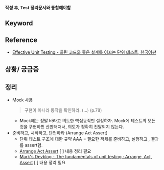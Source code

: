**작성 후, Test 정리문서와 통합해야함**

## Keyword

## Reference
- [Effective Unit Testing - 클린 코드와 좋은 설계를 이끄는 단위 테스트, 한국어판](http://www.aladin.co.kr/shop/wproduct.aspx?ItemId=32953284) 

## 상황/ 궁금증

## 정리
- Mock 사용 
  > 구현이 아니라 동작을 확인하라. (...) (p.78)
  - Mock에는 정말 바라고 의도한 핵심동작만 설정하자. Mock에 테스트의 모든 것을 구현하면 산만해져서, 의도가 정확히 전달되지 않는다. 
- 준비하고, 시작하고, 단언하라 (Arrange Act Assert)
  - 단위 테스트 구조에 대한 규약 AAA = 필요한 객체를 준비하고, 실행하고 , 결과를 assert함.
  - [Arrange Act Assert](http://wiki.c2.com/?ArrangeActAssert) [ ] 내용 정리 필요
  - [Mark's Devblog - The fundamentals of unit testing : Arrange, Act, Assert](http://defragdev.com/blog/?p=783) [ ] 내용 정리 필요